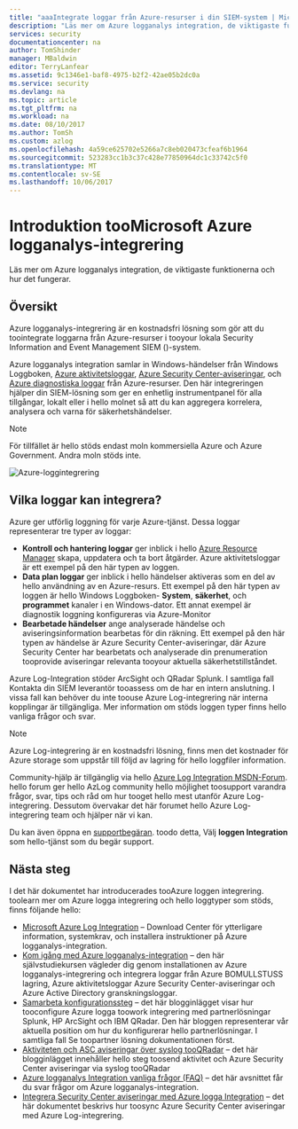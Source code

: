 ```yaml
---
title: "aaaIntegrate loggar från Azure-resurser i din SIEM-system | Microsoft Docs"
description: "Läs mer om Azure logganalys integration, de viktigaste funktionerna och hur det fungerar."
services: security
documentationcenter: na
author: TomShinder
manager: MBaldwin
editor: TerryLanfear
ms.assetid: 9c1346e1-baf8-4975-b2f2-42ae05b2dc0a
ms.service: security
ms.devlang: na
ms.topic: article
ms.tgt_pltfrm: na
ms.workload: na
ms.date: 08/10/2017
ms.author: TomSh
ms.custom: azlog
ms.openlocfilehash: 4a59ce625702e5266a7c8eb020473cfeaf6b1964
ms.sourcegitcommit: 523283cc1b3c37c428e77850964dc1c33742c5f0
ms.translationtype: MT
ms.contentlocale: sv-SE
ms.lasthandoff: 10/06/2017
---
```

# <a name="introduction-toomicrosoft-azure-log-integration"></a>Introduktion tooMicrosoft Azure logganalys-integrering
Läs mer om Azure logganalys integration, de viktigaste funktionerna och hur det fungerar.

## <a name="overview"></a>Översikt

Azure logganalys-integrering är en kostnadsfri lösning som gör att du toointegrate loggarna från Azure-resurser i tooyour lokala Security Information and Event Management SIEM ()-system.

Azure logganalys integration samlar in Windows-händelser från Windows Loggboken, [Azure aktivitetsloggar](../monitoring-and-diagnostics/monitoring-overview-activity-logs.md), [Azure Security Center-aviseringar](../security-center/security-center-intro.md), och [Azure diagnostiska loggar](../monitoring-and-diagnostics/monitoring-overview-of-diagnostic-logs.md) från Azure-resurser. Den här integreringen hjälper din SIEM-lösning som ger en enhetlig instrumentpanel för alla tillgångar, lokalt eller i hello molnet så att du kan aggregera korrelera, analysera och varna för säkerhetshändelser.

>[!NOTE]
För tillfället är hello stöds endast moln kommersiella Azure och Azure Government. Andra moln stöds inte.

![Azure-loggintegrering][1]

## <a name="what-logs-can-i-integrate"></a>Vilka loggar kan integrera?
Azure ger utförlig loggning för varje Azure-tjänst. Dessa loggar representerar tre typer av loggar:

* **Kontroll och hantering loggar** ger inblick i hello [Azure Resource Manager](../azure-resource-manager/resource-group-overview.md) skapa, uppdatera och ta bort åtgärder. Azure aktivitetsloggar är ett exempel på den här typen av loggen.
* **Data plan loggar** ger inblick i hello händelser aktiveras som en del av hello användning av en Azure-resurs. Ett exempel på den här typen av loggen är hello Windows Loggboken- **System**, **säkerhet**, och **programmet** kanaler i en Windows-dator. Ett annat exempel är diagnostik loggning konfigureras via Azure-Monitor
* **Bearbetade händelser** ange analyserade händelse och aviseringsinformation bearbetas för din räkning. Ett exempel på den här typen av händelse är Azure Security Center-aviseringar, där Azure Security Center har bearbetats och analyserade din prenumeration tooprovide aviseringar relevanta tooyour aktuella säkerhetstillståndet.

Azure Log-Integration stöder ArcSight och QRadar Splunk. I samtliga fall Kontakta din SIEM leverantör tooassess om de har en intern anslutning. I vissa fall kan behöver du inte toouse Azure Log-integrering när interna kopplingar är tillgängliga. Mer information om stöds loggen typer finns hello vanliga frågor och svar.

>[!NOTE]
Azure Log-integrering är en kostnadsfri lösning, finns men det kostnader för Azure storage som uppstår till följd av lagring för hello loggfiler information.

Community-hjälp är tillgänglig via hello [Azure Log Integration MSDN-Forum](https://social.msdn.microsoft.com/Forums/office/home?forum=AzureLogIntegration). hello forum ger hello AzLog community hello möjlighet toosupport varandra frågor, svar, tips och råd om hur tooget hello mest utanför Azure Log-integrering. Dessutom övervakar det här forumet hello Azure Log-integrering team och hjälper när vi kan.

Du kan även öppna en [supportbegäran](../azure-supportability/how-to-create-azure-support-request.md). toodo detta, Välj **loggen Integration** som hello-tjänst som du begär support.

## <a name="next-steps"></a>Nästa steg
I det här dokumentet har introducerades tooAzure loggen integrering. toolearn mer om Azure logga integrering och hello loggtyper som stöds, finns följande hello:

* [Microsoft Azure Log Integration](https://www.microsoft.com/download/details.aspx?id=53324) – Download Center för ytterligare information, systemkrav, och installera instruktioner på Azure logganalys-integration.
* [Kom igång med Azure logganalys-integration](security-azure-log-integration-get-started.md) – den här självstudiekursen vägleder dig genom installationen av Azure logganalys-integrering och integrera loggar från Azure BOMULLSTUSS lagring, Azure aktivitetsloggar Azure Security Center-aviseringar och Azure Active Directory granskningsloggar.
* [Samarbeta konfigurationssteg](https://blogs.msdn.microsoft.com/azuresecurity/2016/08/23/azure-log-siem-configuration-steps/) – det här blogginlägget visar hur tooconfigure Azure logga toowork integrering med partnerlösningar Splunk, HP ArcSight och IBM QRadar. Den här bloggen representerar vår aktuella position om hur du konfigurerar hello partnerlösningar. I samtliga fall Se toopartner lösning dokumentationen först.
* [Aktiviteten och ASC aviseringar över syslog tooQRadar](https://blogs.msdn.microsoft.com/azuresecurity/2016/09/24/integrate-azure-logs-to-qradar/) – det här blogginlägget innehåller hello steg toosend aktivitet och Azure Security Center aviseringar via syslog tooQRadar
* [Azure logganalys Integration vanliga frågor (FAQ)](security-azure-log-integration-faq.md) – det här avsnittet får du svar frågor om Azure logganalys-integration.
* [Integrera Security Center aviseringar med Azure logga Integration](../security-center/security-center-integrating-alerts-with-log-integration.md) – det här dokumentet beskrivs hur toosync Azure Security Center aviseringar med Azure Log-integrering.

<!--Image references-->
[1]: ./media/security-azure-log-integration-overview/azure-log-integration.png

